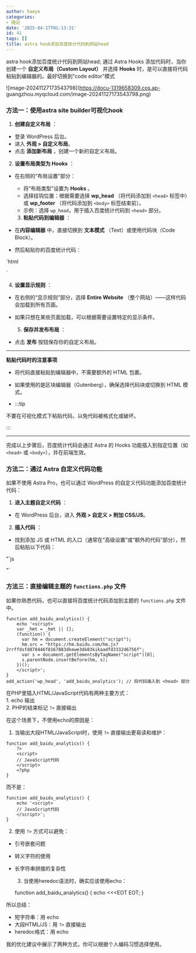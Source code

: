 ```yaml
---
author: haoye
categories:
- 随记
date: '2025-04-17T01:13:31'
id: 41
tags: []
title: astra hook添加百度统计代码到网站head
---
```


astra hook添加百度统计代码到网站head; 通过 Astra Hooks 添加代码时，当你创建一个 **自定义布局（Custom
Layout）** 并选择 **Hooks** 时，是可以直接将代码粘贴到编辑器的。最好切换到“code editor"模式

![image-20241127173543798](https://docu-1319658309.cos.ap-
guangzhou.myqcloud.com/image-20241127173543798.png)

### 方法一：使用astra site builder可视化hook

  1. **创建自定义布局** ：

  * 登录 WordPress 后台。
  * 进入 **外观 > 自定义布局**。
  * 点击 **添加新布局** ，创建一个新的自定义布局。

  2. **设置布局类型为 Hooks** ：  
- 在右侧的“布局设置”部分：

     * 将“布局类型”设置为 **Hooks** 。
     * 选择挂钩位置：根据需要选择 **wp_head** （将代码添加到 `<head>` 标签中）或 **wp_footer** （将代码添加到 `<body>` 标签结束前）。
     * 示例：选择 `wp_head`，用于插入百度统计代码到 `<head>` 部分。
  3. **粘贴代码到编辑器** ：  
- 在**内容编辑器** 中，直接切换到 **文本模式** （Text）或使用代码块（Code Block）。  
- 然后粘贴你的百度统计代码：

`html  
<script>  
var _hmt = _hmt || [];  
(function() {  
var hm = document.createElement("script");  
hm.src = "https://hm.baidu.com/hm.js?2rrffdsfd878446f8167883dkewe3dk03k7";  
var s = document.getElementsByTagName("script")[0];  
s.parentNode.insertBefore(hm, s);  
})();  
</script>`

  4. **设置显示规则** ：  
- 在右侧的“显示规则”部分，选择 **Entire Website** （整个网站）——这样代码会加载到所有页面。  
- 如果只想在某些页面加载，可以根据需要设置特定的显示条件。

  5. **保存并发布布局** ：  
- 点击 **发布** 按钮保存你的自定义布局。

* * *

**粘贴代码时的注意事项**

  * 将代码直接粘贴到编辑器中，不需要额外的 HTML 包裹。

  * 如果使用的是区块编辑器（Gutenberg），确保选择代码块或切换到 HTML 模式。

  * :::tip

不要在可视化模式下粘贴代码，以免代码被格式化或破坏。

:::

* * *

完成以上步骤后，百度统计代码会通过 Astra 的 Hooks 功能插入到指定位置（如 `<head>` 或 `<body>`），并在前端生效。

### 方法二：通过 Astra 自定义代码功能

如果不使用 Astra Pro，也可以通过 WordPress 的自定义代码功能添加百度统计代码：

  1. **进入主题自定义代码** ：

  * 在 WordPress 后台，进入 **外观 > 自定义 > 附加 CSS/JS**。

  2. **插入代码** ：

  * 找到添加 JS 或 HTML 的入口（通常在“高级设置”或“额外的代码”部分），然后粘贴以下代码：

"`js

"`

### 方法三：直接编辑主题的 `functions.php` 文件

如果你熟悉代码，也可以直接将百度统计代码添加到主题的 `functions.php` 文件中。

    
    
    function add_baidu_analytics() {
        echo '<script>
        var _hmt = _hmt || [];
        (function() {
          var hm = document.createElement("script");
          hm.src = "https://hm.baidu.com/hm.js?2rrffdsfd878446f8167883dkewe3dk03kikaadfd3332d6756f";
          var s = document.getElementsByTagName("script")[0]; 
          s.parentNode.insertBefore(hm, s);
        })();
        </script>';
    }
    add_action('wp_head', 'add_baidu_analytics'); // 将代码插入到 <head> 部分   
    

在PHP里插入HTML/JavaScript代码有两种主要方式：  
1\. echo 输出  
2\. PHP的结束标记 `?>` 直接输出

在这个场景下，不使用echo的原因是：

  1. 当输出大段HTML/JavaScript时，使用 `?>` 直接输出更易读和维护：

    
    
    function add_baidu_analytics() {
        ?>
        <script>
        // JavaScript代码
        </script>
        <?php
    }
    

而不是：

    
    
    function add_baidu_analytics() {
        echo '<script>
        // JavaScript代码
        </script>';
    }
    

  2. 使用 `?>` 方式可以避免：  
- 引号嵌套问题  
- 转义字符的使用  
- 长字符串拼接的复杂性

  3. 当使用heredoc语法时，确实应该使用echo：

    
    
    function add_baidu_analytics() {
        echo <<<EOT
        <script>
        // JavaScript代码
        </script>
        EOT;
    }
    

所以总结：  
- 短字符串：用 echo  
- 大段HTML/JS：用 `?>` 直接输出  
- heredoc格式：用 echo

我的优化建议中展示了两种方式，你可以根据个人编码习惯选择使用。

